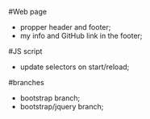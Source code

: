 #Web page
- propper header and footer;
- my info and GitHub link in the footer;

#JS script
- update selectors on start/reload;

#branches
- bootstrap branch;
- bootstrap/jquery branch;
